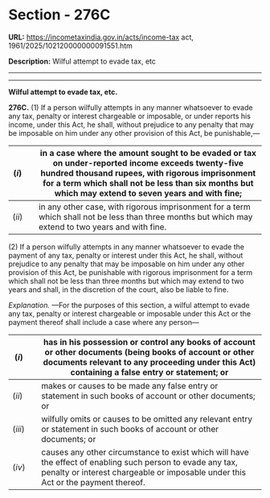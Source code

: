 # Section - 276C

**URL:** https://incometaxindia.gov.in/acts/income-tax act, 1961/2025/102120000000091551.htm

**Description:** Wilful attempt to evade tax, etc

---

****

**Wilful attempt to evade tax, etc.**

**276C.** (1) If a person wilfully attempts in any manner whatsoever to evade any tax, penalty or interest chargeable or imposable, or under reports his income, under this Act, he shall, without prejudice to any penalty that may be imposable on him under any other provision of this Act, be punishable,—

(_i_)|  |  in a case where the amount sought to be evaded or tax on under-reported income exceeds twenty-five hundred thousand rupees, with rigorous imprisonment for a term which shall not be less than six months but which may extend to seven years and with fine;  
---|---|---  
(_ii_)|  |  in any other case, with rigorous imprisonment for a term which shall not be less than three months but which may extend to two years and with fine.  
  
(2) If a person wilfully attempts in any manner whatsoever to evade the payment of any tax, penalty or interest under this Act, he shall, without prejudice to any penalty that may be imposable on him under any other provision of this Act, be punishable with rigorous imprisonment for a term which shall not be less than three months but which may extend to two years and shall, in the discretion of the court, also be liable to fine.

_Explanation._ —For the purposes of this section, a wilful attempt to evade any tax, penalty or interest chargeable or imposable under this Act or the payment thereof shall include a case where any person—

(_i_)|  |  has in his possession or control any books of account or other documents (being books of account or other documents relevant to any proceeding under this Act) containing a false entry or statement; or  
---|---|---  
(_ii_)|  |  makes or causes to be made any false entry or statement in such books of account or other documents; or  
(_iii_)|  |  wilfully omits or causes to be omitted any relevant entry or statement in such books of account or other documents; or  
(_iv_)|  |  causes any other circumstance to exist which will have the effect of enabling such person to evade any tax, penalty or interest chargeable or imposable under this Act or the payment thereof.